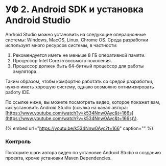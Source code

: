 # УФ 2. Android SDK и установка Android Studio

Android Studio можно установить на следующие операционные системы: Windows, MacOS, Linux, Chrome OS. Среда разработки использует много ресурсов системы, в частности:

1. Рекомендуется иметь не меньше 8 ГБ оперативной памяти.
2. Процессор Intel Core i5 восьмого поколения.
3. Процессор должен быть 64-битный процессор для работы эмулятора.

Таким образом, чтобы комфортно работать со средой разработки, нужно иметь хорошую систему, однако возможно оптимизировать работу IDE.

По ссылке ниже, вы можете посмотреть видео, которое покажет вам, как установить Android Studio \(ссылка на канал автора: [https://www.youtube.com/watch?v=k534Nnw0Ayc&t=166s](https://www.youtube.com/watch?v=k534Nnw0Ayc&t=166s)\).

{% embed url="https://youtu.be/k534Nnw0Ayc?t=166" caption="" %}

### Контроль

Повторите шаги автора видео по установке Android Studio и созданию проекта, кроме установки Maven Dependencies.





